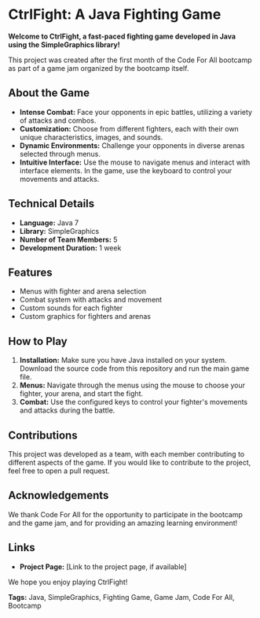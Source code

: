# CtrlFight: A Java Fighting Game

**Welcome to CtrlFight, a fast-paced fighting game developed in Java using the SimpleGraphics library!**

This project was created after the first month of the Code For All bootcamp as part of a game jam organized by the bootcamp itself.

## About the Game

* **Intense Combat:** Face your opponents in epic battles, utilizing a variety of attacks and combos.
* **Customization:** Choose from different fighters, each with their own unique characteristics, images, and sounds.
* **Dynamic Environments:** Challenge your opponents in diverse arenas selected through menus.
* **Intuitive Interface:** Use the mouse to navigate menus and interact with interface elements. In the game, use the keyboard to control your movements and attacks.

## Technical Details

* **Language:** Java 7
* **Library:** SimpleGraphics
* **Number of Team Members:** 5
* **Development Duration:** 1 week

## Features

* Menus with fighter and arena selection
* Combat system with attacks and movement
* Custom sounds for each fighter
* Custom graphics for fighters and arenas

## How to Play

1. **Installation:** Make sure you have Java installed on your system. Download the source code from this repository and run the main game file.
2. **Menus:** Navigate through the menus using the mouse to choose your fighter, your arena, and start the fight.
3. **Combat:** Use the configured keys to control your fighter's movements and attacks during the battle.

## Contributions

This project was developed as a team, with each member contributing to different aspects of the game. If you would like to contribute to the project, feel free to open a pull request.

## Acknowledgements

We thank Code For All for the opportunity to participate in the bootcamp and the game jam, and for providing an amazing learning environment!


## Links

* **Project Page:** [Link to the project page, if available]

We hope you enjoy playing CtrlFight!

**Tags:** Java, SimpleGraphics, Fighting Game, Game Jam, Code For All, Bootcamp
